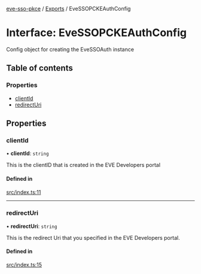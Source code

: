[eve-sso-pkce](../README.md) / [Exports](../modules.md) / EveSSOPCKEAuthConfig

# Interface: EveSSOPCKEAuthConfig

Config object for creating the EveSSOAuth instance

## Table of contents

### Properties

- [clientId](EveSSOPCKEAuthConfig.md#clientid)
- [redirectUri](EveSSOPCKEAuthConfig.md#redirecturi)

## Properties

### clientId

• **clientId**: `string`

This is the clientID that is created in the EVE Developers portal

#### Defined in

[src/index.ts:11](https://github.com/ballsten/eve-sso-pkce/blob/64fde31/src/index.ts#L11)

___

### redirectUri

• **redirectUri**: `string`

This is the redirect Uri that you specified in the EVE Developers portal.

#### Defined in

[src/index.ts:15](https://github.com/ballsten/eve-sso-pkce/blob/64fde31/src/index.ts#L15)
